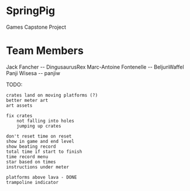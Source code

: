 # SpringPig
Games Capstone Project

# Team Members
Jack Fancher -- DingusaurusRex
Marc-Antoine Fontenelle -- BeljunWaffel
Panji Wisesa -- panjiw

TODO:
	
	crates land on moving platforms (?)
	better meter art
	art assets

	fix crates
	    not falling into holes
	    jumping up crates

	don't reset time on reset
	show in game and end level
	show beating record
	total time if start to finish
	time record menu
	star based on times
	instructions under meter

    platforms above lava - DONE
    trampoline indicator